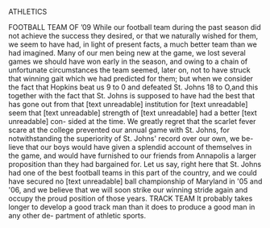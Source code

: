 ATHLETICS

    
FOOTBALL TEAM OF ’09
While our football team during
the past season did not achieve the
success they desired, or that we
naturally wished for them, we seem
to have had, in light of present facts,
a much better team than we had
imagined.
Many of our men being new at
the game, we lost several games we
should have won early in the season,
and owing to a chain of unfortunate
circumstances the team seemed,
later on, not to have struck that
winning gait which we had predicted
for them; but when we consider the
fact that Hopkins beat us 9 to 0 and
defeated St. Johns 18 to O,and this
together with the fact that St. Johns
is supposed to have had the best that
has gone out from that [text unreadable]
institution for [text unreadable]
seem that [text unreadable]
strength of [text unreadable]
had a better [text unreadable] con-
sided at the time.
We greatly regret that the scarlet
fever scare at the college prevented
our annual game with St. Johns, for
notwithstanding the superiority of
St. Johns' record over our own, we be-
lieve that our boys would have given
a splendid account of themselves in
the game, and would have furnished
to our friends from Annapolis a
larger proposition than they had
bargained for.
Let us say, right here that St.
Johns had one of the best football
teams in this part of the country,
and we could have secured no
[text unreadable]
ball championship of Maryland in
'05 and '06, and we believe that we
will soon strike our winning stride
again and occupy the proud position
of those years.
TRACK TEAM
It probably takes longer to develop
a good track man than it does to
produce a good man in any other de-
partment of athletic sports.
